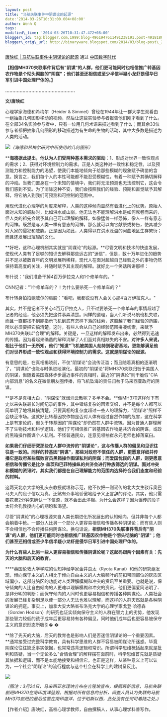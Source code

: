 ```yaml
--- 
layout: post 
title: "马航失联事件中阴谋论的起源" 
date:'2014-03-26T10:31:00.004+08:00' 
author: Wenh Q
tags:
modified\_time: '2014-03-26T10:31:47.472+08:00' 
blogger\_id: tag:blogger.com,1999:blog-4961947611491238191.post-4918180511823477455
blogger\_orig\_url: http://binaryware.blogspot.com/2014/03/blog-post\_2295.html
--- 
```

[唐映红
|
马航失联事件中阴谋论的起源](http://feedproxy.google.com/~r/chinadigitaltimes/IyPt/~3/Fe69U1NIF6c/) 通过
[中国数字时代](http://chinadigitaltimes.net/chinese)
<div dir="ltr"
style="color: #303030; font-size: 14px; line-height: 20px; margin-top: 15px;">

**【相信MH370失联事件背后有"阴谋"的人群，他们更可能同时也相信推广转基因农作物是个彻头彻脑的"阴谋"；他们甚至还相信或至少半信半疑小龙虾是侵华日军引进中国处理尸体的。】**

**…………………………………………**

**文/唐映红**

心理学家海德和希梅尔（Heider &
Simmel）曾经在1944年让一群大学生观看由一组抽象几何图形移动的视频，然后让这些实验参与者报告他们刚才看到了什么。在全部34名实验参与者中，只有一位用几何术语来描述看到了什么；而其余33位参与者都把抽象几何图形的移动描述为有生命的生物的活动，其中大多数是描述为人类的活动。



![](http://mmbiz.qpic.cn/mmbiz/E6ME5dOJ0oqQlpvlZxFPPeOISxabJfat6GXib3oMv1QzCfspcZCSV4wKsOibvj0KfCtK6fS5hVI1NRxLbR9fW2nQ/0)*（海德和希梅尔研究中所使用的几何图形）*

****海德据此提出，他认为人们受两种基本需求的驱动**：1、形成对世界一致性观点的需求；2、获得对环境控制力的需求。正是人类这种对一致性和稳定性，以及预测能力和控制能力的渴望，使我们本能地倾向于给那些模糊的现象赋予确凿的含意。换言之，我们每个人的本性可能都不能忍受模糊性，有着一种赋予其确切解释的冲动。当我们置身在一个未知的情境中，我们将无法预测也无法控制它，这会令我们感到不安。为了消除这种不安，我们会按照我们的经验、预期和直觉赋予其解释，将它纳入到我们可预测和可控制的范围中。

用现代进化心理学的角度来解释，人类的这种倾向显然有着进化上的优势。原始人面对未知的威胁时，比如洪水或山崩，他无法也不能理解洪水是如何席卷而来的，但人类的祖先会赋予其自己可以理解的解释，如像猛兽一样恐怖，像人一样有意志的河神。既然是与人类一样有意志的河神，那么就可以向它献祭或祷告，使其减少对大家的侵犯和威胁。正是因为如此，人类得以在洪水泛滥的河曲地区生存繁衍；而且还发展出璀璨的文化。

**好吧，这种心理机制其实就是"阴谋论"的起源。**尽管文明和技术的快速发展，使现代人类有了足够的知识去解释那些远古的"迷信"，但是，数十万年进化的趋势并不足以被数百年的文明发展所稀释，现代人在面对超越自己经验之外的事物仍然保持着高度的关注，并随时赋予其主观的解释。就好比一个笑话所讲那样：

布什说："我们准备干掉4百万伊拉克人和1个修单车的。"

CNN记者："1个修单车的？！为什么要杀死一个修单车的？"

布什转身拍拍鲍威尔的肩膀："看吧，我都说没有人会关心那4百万伊拉克人。"

其实，并不是记者不关心4百万伊拉克人，只不过要杀死一个修单车的事情超越了记者的经验，他必须先把这件事弄清楚。同样的道理，当人们听说马航班机失联，而且一直都找不到能指示飞机到底有怎样下落的线索，这超越了我们经验的范围，所以必须要把它搞清楚。这时，有些人会从自己的经验范围拼凑线索，来赋予MH370失联以"合理"的解释。关键是，一旦这样的解释发布出来，必然得到迅速的传播。因为看起来确凿的解释消解了人们面对真相缺失的不安。**对许多人来说，相比于他们一无所知，他们"知道"飞机被美国人劫持到秘密基地，更能够满足他们对世界形成一致性观点和获得环境控制力的需求。这就是阴谋论的起源。**

有意思的是，在真相揭晓前，不仅"阴谋论"会流传泛滥；而且随着真相的逐渐明了，"阴谋论"也能与时俱进地演化。最初的"阴谋论"将MH370失联归咎于美国人的阴谋，但随着美国媒体步步逼近事件的真相时，最近的"阴谋论"则干脆假"CIA内部消息"的名义在微信朋友圈传播，将飞机坠海的责任归咎于马来西亚政府的阴谋。

**是不是真相大白，"阴谋论"就烟消云散呢？多半不会。**像MH370这样创下有史以来失联最长时间纪录的事件，其中错综复杂的因素交织，并不是每个人都可以简单明了地将其搞清楚。只要真相的复杂度超过一些人的理解力，"阴谋论"照样不会缺乏市场。这就好比转基因农作物是否对人体有超过自然作物的危害，这在科学上是有定论的，但关于转基因的"阴谋论"却仍然在人群中流转。因为普通人群理解不了生物技术和科学逻辑，他们宁可相信推广转基因农作物是共济会的阴谋，或政府黑箱操作图谋个人私利。不怪普通民众，连意见领袖崔永元老师也掉落窠臼。

**如果我们仔细研究那些在人群中流传的"阴谋论"，这与传播人群的偏见和见识往往是一致的。同样的转基因"阴谋"，那些对政府不信任的人群，更愿意详细并传播它是政府某些腐败官员黑箱操作图谋私利的阴谋；而爱国忧民的人群，则更愿意相信和传播它是比尔·盖茨和巴菲特操纵的共济会进行种族筛选的阴谋。面对冲突和模糊的资讯时，其实我们都是在自己理解能力的范围内选择符合我们态度和经验的材料。**

这两天北京大学的孔庆东教授就堪称示范，他不仅把一则谣传的北大女生驳斥奥巴马夫人的段子信以为真，还煞有介事地骄傲地给予义正言辞的评论。其实，他只需要花费2分钟来确认一下信源，就不会出此洋相。为什么会这样？因为谣传的段子太符合孔教授内心的期盼和渴望。

尽管"阴谋论"的心理根源来自人类长期进化所发展出的认知倾向，但并非每个人都会躺着中枪。一部分人比另一个部分人更容易相信和传播各种阴谋论；而有些人则不会相信也不会传播任何阴谋论。换句话说，**相信MH370失联事件背后有"阴谋"的人群，他们更可能同时也相信推广转基因农作物是个彻头彻脑的"阴谋"；他们甚至还相信或至少半信半疑小龙虾是侵华日军引进中国处理尸体的。**

**为什么有些人比另一些人更容易相信和传播阴谋论呢？这起码跟两个因素有关：先天的大脑和后天的教育。**

****英国伦敦大学学院的认知神经学家金井良太（Ryota
Kanai）和他的研究组发现，倾向保守主义的人相比于倾向自由主义的人大脑额叶的前扣带回部位的灰质区域偏小，这部分脑区的功能对人类理解模糊和冲突的资讯至关重要。也就是说，保守倾向的人比自由倾向的人更难以理解模糊和冲突的资讯，他们更偏爱简洁明了、是非分明的判断；而保守倾向的人同时也更容易相信和传播各种阴谋论。人类社会的发展已经复杂到足以使一部分人无法也难以理解，而这样的人群天然就是各种阴谋论的拥趸。事实上，加拿大安大略省布洛克大学的心理学家戈登·哈德森（Gorden
Hodson）的研究也证实倾向保守主义的人群在智力上的劣势，他发现那些智力较低的孩子成年后更容易持有各种偏见，同时他们成年后也更容易被保守主义的意识形态所吸引�
�

**除了先天的大脑，后天的教育也是影响人们是否迷信阴谋论的一个重要因素。**通常接受过完整科学教育，具有科学思维的人群不容易被阴谋论所迷惑。毕竟阴谋论往往缺乏事实依据，也常常违背逻辑和常识。所谓科学思维概括起来就是批判和质疑，当一个无论多么"合情合理"的解释摆在面前时，科学思维首先就是质疑其依据和逻辑，而不是本能地接受和相信它。也正是这样，从某种意义上可以认为，一个社会"阴谋论"的流行程度与这个社会在科学上的建树呈反比。

![](http://mmbiz.qpic.cn/mmbiz/E6ME5dOJ0oqQlpvlZxFPPeOISxabJfat9kZB0bAVNMzrGMvBXvicZ1GOznCNyEJbhTZRhCXiaLVgLTyJC0WK9rfw/0)

*（图注：3月24日，马来西亚总理纳吉布在吉隆坡宣布，根据最新信息，马航失联航班MH370在南印度洋坠毁。根据对所有信息的分析，调查人员认为失联的马航MH370航班的最后位置在南印度洋，位于珀斯以西，此处没有任何可着陆之处。)*

【作者介绍】唐映红，高校心理学教师，自由撰稿人，从事心理学科普写作。

</div>
